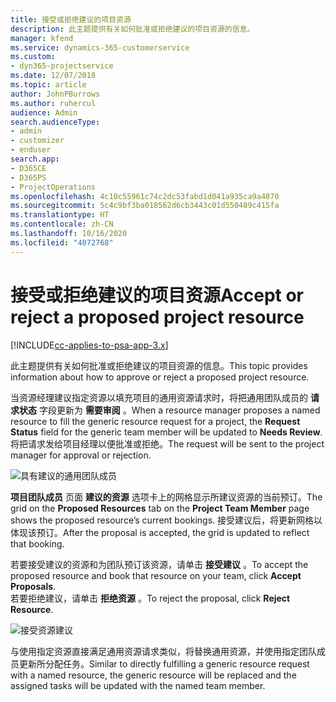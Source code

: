 ```yaml
---
title: 接受或拒绝建议的项目资源
description: 此主题提供有关如何批准或拒绝建议的项目资源的信息。
manager: kfend
ms.service: dynamics-365-customerservice
ms.custom:
- dyn365-projectservice
ms.date: 12/07/2018
ms.topic: article
author: JohnPBurrows
ms.author: ruhercul
audience: Admin
search.audienceType:
- admin
- customizer
- enduser
search.app:
- D365CE
- D365PS
- ProjectOperations
ms.openlocfilehash: 4c10c55961c74c2dc53fabd1d041a935ca9a4870
ms.sourcegitcommit: 5c4c9bf3ba018562d6cb3443c01d550489c415fa
ms.translationtype: HT
ms.contentlocale: zh-CN
ms.lasthandoff: 10/16/2020
ms.locfileid: "4072768"
---
```

# <a name="accept-or-reject-a-proposed-project-resource"></a><span data-ttu-id="8c0e3-103">接受或拒绝建议的项目资源</span><span class="sxs-lookup"><span data-stu-id="8c0e3-103">Accept or reject a proposed project resource</span></span>

[!INCLUDE[cc-applies-to-psa-app-3.x](../includes/cc-applies-to-psa-app-3x.md)]

<span data-ttu-id="8c0e3-104">此主题提供有关如何批准或拒绝建议的项目资源的信息。</span><span class="sxs-lookup"><span data-stu-id="8c0e3-104">This topic provides information about how to approve or reject a proposed project resource.</span></span>

<span data-ttu-id="8c0e3-105">当资源经理建议指定资源以填充项目的通用资源请求时，将把通用团队成员的 **请求状态** 字段更新为 **需要审阅** 。</span><span class="sxs-lookup"><span data-stu-id="8c0e3-105">When a resource manager proposes a named resource to fill the generic resource request for a project, the **Request Status** field for the generic team member will be updated to **Needs Review**.</span></span> <span data-ttu-id="8c0e3-106">将把请求发给项目经理以便批准或拒绝。</span><span class="sxs-lookup"><span data-stu-id="8c0e3-106">The request will be sent to the project manager for approval or rejection.</span></span>

![具有建议的通用团队成员](media/RM-how-to-19.png)

<span data-ttu-id="8c0e3-108">**项目团队成员** 页面 **建议的资源** 选项卡上的网格显示所建议资源的当前预订。</span><span class="sxs-lookup"><span data-stu-id="8c0e3-108">The grid on the **Proposed Resources** tab on the **Project Team Member** page shows the proposed resource’s current bookings.</span></span> <span data-ttu-id="8c0e3-109">接受建议后，将更新网格以体现该预订。</span><span class="sxs-lookup"><span data-stu-id="8c0e3-109">After the proposal is accepted, the grid is updated to reflect that booking.</span></span> 

<span data-ttu-id="8c0e3-110">若要接受建议的资源和为团队预订该资源，请单击 **接受建议** 。</span><span class="sxs-lookup"><span data-stu-id="8c0e3-110">To accept the proposed resource and book that resource on your team, click **Accept Proposals**.</span></span>  
<span data-ttu-id="8c0e3-111">若要拒绝建议，请单击 **拒绝资源** 。</span><span class="sxs-lookup"><span data-stu-id="8c0e3-111">To reject the proposal, click **Reject Resource**.</span></span>

![接受资源建议](media/RM-how-to-20.png) 

<span data-ttu-id="8c0e3-113">与使用指定资源直接满足通用资源请求类似，将替换通用资源，并使用指定团队成员更新所分配任务。</span><span class="sxs-lookup"><span data-stu-id="8c0e3-113">Similar to directly fulfilling a generic resource request with a named resource, the generic resource will be replaced and the assigned tasks will be updated with the named team member.</span></span>
